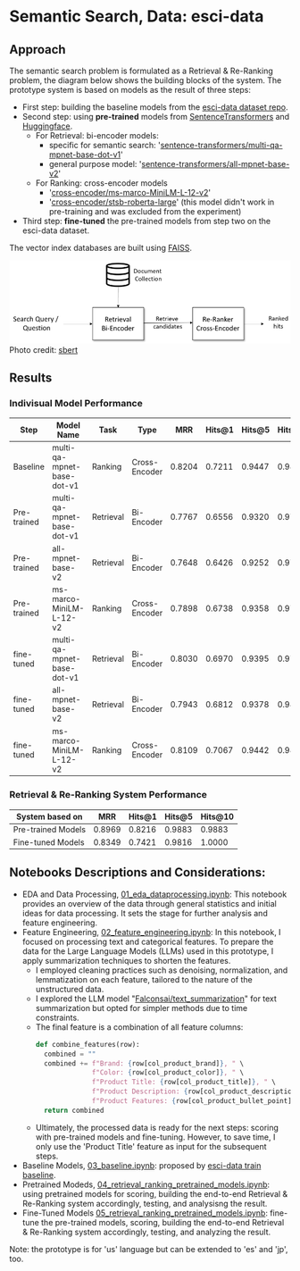 # Semantic Search, Data: esci-data

## Approach
The semantic search problem is formulated as a Retrieval & Re-Ranking problem, the diagram below shows the building blocks of the system. 
The prototype system is based on models as the result of three steps:
- First step: building the baseline models from the [esci-data dataset repo](https://github.com/amazon-science/esci-data/blob/main/ranking/train.py).
- Second step: using **pre-trained** models from [SentenceTransformers](https://sbert.net/) and [Huggingface](https://huggingface.co/).
  - For Retrieval: bi-encoder models:
    - specific for semantic search: '[sentence-transformers/multi-qa-mpnet-base-dot-v1](https://huggingface.co/sentence-transformers/multi-qa-mpnet-base-dot-v1)'
    - general purpose model: '[sentence-transformers/all-mpnet-base-v2](https://huggingface.co/sentence-transformers/all-mpnet-base-v2)'
  - For Ranking: cross-encoder models
    - '[cross-encoder/ms-marco-MiniLM-L-12-v2](https://huggingface.co/cross-encoder/ms-marco-MiniLM-L-12-v2)'
    - '[cross-encoder/stsb-roberta-large](https://huggingface.co/cross-encoder/stsb-roberta-large)' (this model didn't work in pre-training and was excluded from the experiment)
- Third step: **fine-tuned** the pre-trained models from step two on the esci-data dataset.

The vector index databases are built using [FAISS](https://github.com/facebookresearch/faiss). 

![Retrieval & Re-Ranking Diagram](https://raw.githubusercontent.com/UKPLab/sentence-transformers/master/docs/img/InformationRetrieval.png)
Photo credit: [sbert](https://www.sbert.net/examples/applications/retrieve_rerank/README.html)

## Results

### Indivisual Model Performance

| Step        | Model Name                 | Task          | Type          | MRR      | Hits@1 | Hits@5 | Hits@10 | 
| --------    | ----------                 | ----------    | ----------    | ------   | ------ | ------ | ------- | 
| Baseline    | multi-qa-mpnet-base-dot-v1 | Ranking       | Cross-Encoder | 0.8204   | 0.7211 | 0.9447 | 0.9834  | 
| Pre-trained | multi-qa-mpnet-base-dot-v1 | Retrieval     | Bi-Encoder    | 0.7767   | 0.6556 | 0.9320 | 0.9792  |
| Pre-trained | all-mpnet-base-v2          | Retrieval     | Bi-Encoder    | 0.7648   | 0.6426 | 0.9252 | 0.9790  |
| Pre-trained | ms-marco-MiniLM-L-12-v2    | Ranking       | Cross-Encoder | 0.7898   | 0.6738 | 0.9358 | 0.9774  |
| fine-tuned  | multi-qa-mpnet-base-dot-v1 | Retrieval     | Bi-Encoder    | 0.8030   | 0.6970 | 0.9395 | 0.9797  |
| fine-tuned  | all-mpnet-base-v2          | Retrieval     | Bi-Encoder    | 0.7943   | 0.6812 | 0.9378 | 0.9817  |
| fine-tuned  | ms-marco-MiniLM-L-12-v2    | Ranking       | Cross-Encoder | 0.8109   | 0.7067 | 0.9442 | 0.9825  |

### Retrieval & Re-Ranking System Performance
| System based on    | MRR      | Hits@1 | Hits@5 | Hits@10 | 
| --------           | ------   | ------ | ------ | ------- | 
| Pre-trained Models | 0.8969   | 0.8216 | 0.9883 | 0.9883  | 
| Fine-tuned Models  | 0.8349   | 0.7421 | 0.9816 | 1.0000  | 


## Notebooks Descriptions and Considerations:
- EDA and Data Processing, [01_eda_dataprocessing.ipynb]([https://github.com/AliMiraftab/semantic_search_esci/blob/main/Notebooks/01_eda_dataprocessing.ipynb](https://github.com/AliMiraftab/semantic_search_esci/blob/main/notebooks/01_eda_dataprocessing.ipynb)): This notebook provides an overview of the data through general statistics and initial ideas for data processing. It sets the stage for further analysis and feature engineering.
- Feature Engineering, [02_feature_engineering.ipynb](https://github.com/AliMiraftab/semantic_search_esci/blob/main/notebooks/02_feature_engineering.ipynb): In this notebook, I focused on processing text and categorical features. To prepare the data for the Large Language Models (LLMs) used in this prototype, I apply summarization techniques to shorten the features.
  - I employed cleaning practices such as denoising, normalization, and lemmatization on each feature, tailored to the nature of the unstructured data.
  - I explored the LLM model "[Falconsai/text_summarization](https://huggingface.co/Falconsai/text_summarization)" for text summarization but opted for simpler methods due to time constraints.
  - The final feature is a combination of all feature columns:
    ```python
    def combine_features(row):
      combined = ""
      combined += f"Brand: {row[col_product_brand]}, " \
                  f"Color: {row[col_product_color]}, " \
                  f"Product Title: {row[col_product_title]}, " \
                  f"Product Description: {row[col_product_description]}, and " \
                  f"Product Features: {row[col_product_bullet_point]}."
      return combined
    ```
  - Ultimately, the processed data is ready for the next steps: scoring with pre-trained models and fine-tuning. However, to save time, I only use the 'Product Title' feature as input for the subsequent steps.
- Baseline Models, [03_baseline.ipynb](): proposed by [esci-data train baseline](https://github.com/AliMiraftab/semantic_search_esci/blob/main/notebooks/03_baseline.ipynb).
- Pretrained Modeds, [04_retrieval_ranking_pretrained_models.ipynb](https://github.com/AliMiraftab/semantic_search_esci/blob/main/notebooks/04_retrieval_ranking_pretrained_models.ipynb): using pretrained models for scoring, building the end-to-end Retrieval & Re-Ranking system accordingly, testing, and analysisng the result.
- Fine-Tuned Models [05_retrieval_ranking_pretrained_models.ipynb](https://github.com/AliMiraftab/semantic_search_esci/blob/main/notebooks/05_retrieval_ranking_fine_tuning_models.ipynb): fine-tune the pre-trained models, scoring, building the end-to-end Retrieval & Re-Ranking system accordingly, testing, and analyzing the result.

Note: the prototype is for 'us' language but can be extended to 'es' and 'jp', too.

